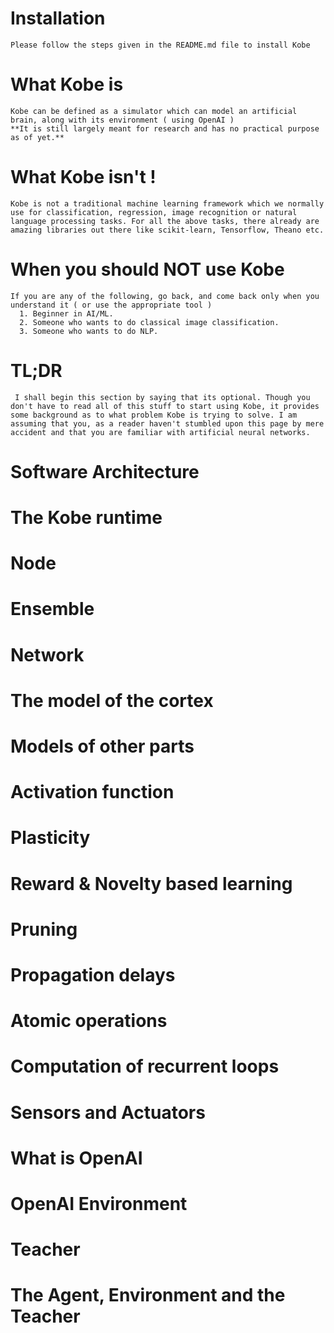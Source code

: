 # Installation

    Please follow the steps given in the README.md file to install Kobe

# What Kobe is
    Kobe can be defined as a simulator which can model an artificial brain, along with its environment ( using OpenAI )
    **It is still largely meant for research and has no practical purpose as of yet.**

# What Kobe isn't !
    Kobe is not a traditional machine learning framework which we normally use for classification, regression, image recognition or natural language processing tasks. For all the above tasks, there already are amazing libraries out there like scikit-learn, Tensorflow, Theano etc.
    
# When you should NOT use Kobe
    If you are any of the following, go back, and come back only when you understand it ( or use the appropriate tool )
      1. Beginner in AI/ML.
      2. Someone who wants to do classical image classification.
      3. Someone who wants to do NLP.
    
# TL;DR 
     I shall begin this section by saying that its optional. Though you don't have to read all of this stuff to start using Kobe, it provides some background as to what problem Kobe is trying to solve. I am assuming that you, as a reader haven't stumbled upon this page by mere accident and that you are familiar with artificial neural networks.
     
     
# Software Architecture

# The Kobe runtime

# Node

# Ensemble

# Network

# The model of the cortex

# Models of other parts

# Activation function

# Plasticity 

# Reward & Novelty based learning

# Pruning 

# Propagation delays

# Atomic operations

# Computation of recurrent loops

# Sensors and Actuators

# What is OpenAI

# OpenAI Environment

# Teacher 

# The Agent, Environment and the Teacher


